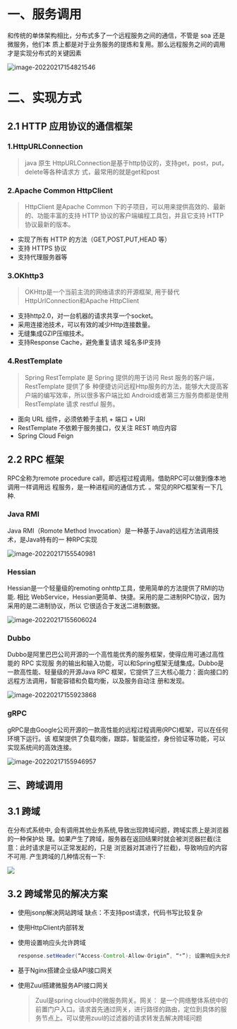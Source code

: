 # 一、服务调用  

和传统的单体架构相比，分布式多了一个远程服务之间的通信，不管是 soa 还是微服务，他们本
质上都是对于业务服务的提炼和复用。那么远程服务之间的调用才是实现分布式的关键因素  

![image-20220217154821546](https://cdn.wuzx.cool/image-20220217154821546.png)

# 二、实现方式  

## 2.1 HTTP 应用协议的通信框架  

### 1.HttpURLConnection  

> java 原生 HttpURLConnection是基于http协议的，支持get，post，put，delete等各种请求方
> 式，最常用的就是get和post  

### 2.Apache Common HttpClient  

> HttpClient 是Apache Common 下的子项目，可以用来提供高效的、最新的、功能丰富的支持
> HTTP 协议的客户端编程工具包，并且它支持 HTTP 协议最新的版本。  

+ 实现了所有 HTTP 的方法（GET,POST,PUT,HEAD 等）
+ 支持 HTTPS 协议
+ 支持代理服务器等  

### 3.OKhttp3  

> OKHttp是一个当前主流的网络请求的开源框架, 用于替代HttpUrlConnection和Apache HttpClient  

+ 支持http2.0，对一台机器的请求共享一个socket。
+ 采用连接池技术，可以有效的减少Http连接数量。
+ 无缝集成GZIP压缩技术。
+ 支持Response Cache，避免重复请求
    域名多IP支持  

### 4.RestTemplate  

> Spring RestTemplate 是 Spring 提供的用于访问 Rest 服务的客户端，RestTemplate 提供了多
> 种便捷访问远程Http服务的方法，能够大大提高客户端的编写效率，所以很多客户端比如 Android或者第三方服务商都是使用 RestTemplate 请求 restful 服务。  

+ 面向 URL 组件，必须依赖于主机 + 端口 + URI
+ RestTemplate 不依赖于服务接口，仅关注 REST 响应内容
+ Spring Cloud Feign  

## 2.2 RPC 框架  

RPC全称为remote procedure call，即远程过程调用。借助RPC可以做到像本地调用一样调用远
程服务，是一种进程间的通信方式. 。常见的RPC框架有一下几种. 

### Java RMI  

Java RMI（Romote Method Invocation）是一种基于Java的远程方法调用技术，是Java特有的一
种RPC实现  

![image-20220217155540981](https://cdn.wuzx.cool/image-20220217155540981.png)

### Hessian  

Hessian是一个轻量级的remoting onhttp工具，使用简单的方法提供了RMI的功能. 相比
WebService，Hessian更简单、快捷。采用的是二进制RPC协议，因为采用的是二进制协议，所以
它很适合于发送二进制数据。  

![image-20220217155606024](https://cdn.wuzx.cool/image-20220217155606024.png)

### Dubbo  

Dubbo是阿里巴巴公司开源的一个高性能优秀的服务框架，使得应用可通过高性能的 RPC 实现服
务的输出和输入功能，可以和Spring框架无缝集成。Dubbo是一款高性能、轻量级的开源Java RPC
框架，它提供了三大核心能力：面向接口的远程方法调用，智能容错和负载均衡，以及服务自动注
册和发现。  

![image-20220217155923868](https://cdn.wuzx.cool/image-20220217155923868.png)

### gRPC  

gRPC是由Google公司开源的一款高性能的远程过程调用(RPC)框架，可以在任何环境下运行。该
框架提供了负载均衡，跟踪，智能监控，身份验证等功能，可以实现系统间的高效连接。  

![image-20220217155946957](https://cdn.wuzx.cool/image-20220217155946957.png)

## 三、跨域调用  



## 3.1 跨域

在分布式系统中, 会有调用其他业务系统,导致出现跨域问题，跨域实质上是浏览器的一种保护处
理。如果产生了跨域，服务器在返回结果时就会被浏览器拦截(注意：此时请求是可以正常发起的，只是
浏览器对其进行了拦截)，导致响应的内容不可用. 产生跨域的几种情况有一下:  

![](https://cdn.wuzx.cool/image-20220217160043413.png)

## 3.2 跨域常见的解决方案  

+ 使用jsonp解决网站跨域
    缺点：不支持post请求，代码书写比较复杂

+  使用HttpClient内部转发

+  使用设置响应头允许跨域

    ``` java
    response.setHeader(“Access-Control-Allow-Origin”, “*”); 设置响应头允许跨域.
    ```

+ 基于Nginx搭建企业级API接口网关  

+ 使用Zuul搭建微服务API接口网关  

    > Zuul是spring cloud中的微服务网关。网关： 是一个网络整体系统中的前置门户入口。请求首先通过网关，进行路径的路由，定位到具体的服务节点上。可以使用zuul的过滤器的请求转发去解决跨域问题  